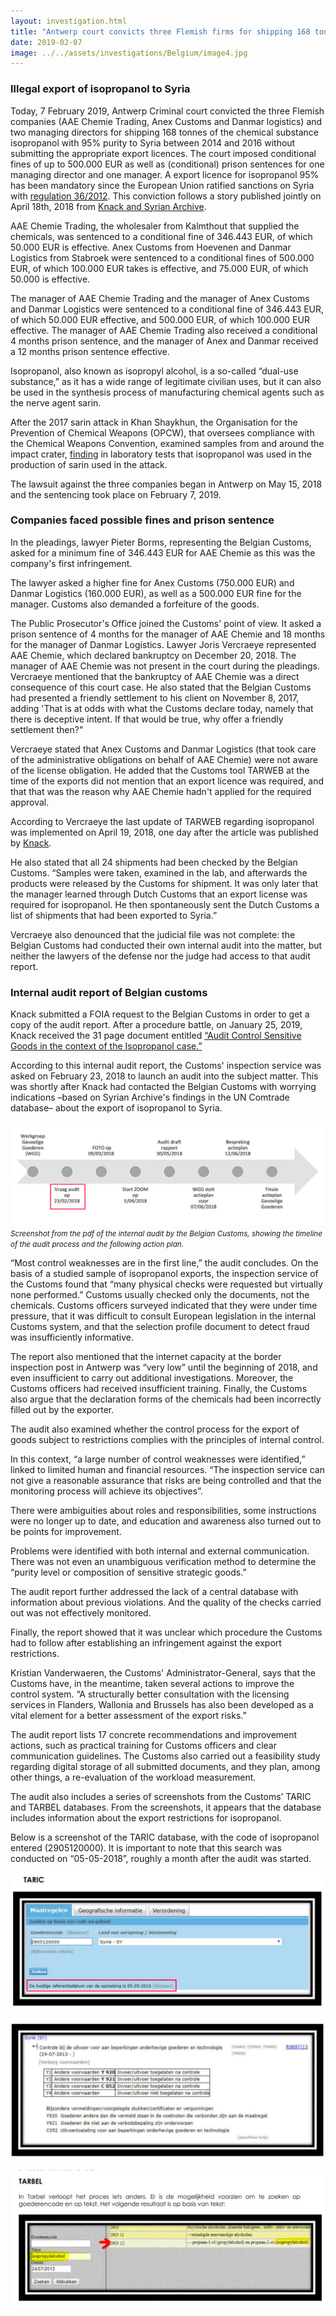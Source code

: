 ```yaml
---
layout: investigation.html
title: "Antwerp court convicts three Flemish firms for shipping 168 tonnes of isopropanol to Syria"
date: 2019-02-07
image: ../../assets/investigations/Belgium/image4.jpg
---
```


### Illegal export of isopropanol to Syria

Today, 7 February 2019, Antwerp Criminal court convicted the three Flemish companies (AAE Chemie Trading, Anex Customs and Danmar logistics) and two managing directors for shipping 168 tonnes of the chemical substance isopropanol with 95% purity to Syria between 2014 and 2016 without submitting the appropriate export licences. The court imposed conditional fines of up to 500.000 EUR as well as (conditional) prison sentences for one managing director and one manager. A export licence for isopropanol 95% has been mandatory since the European Union ratified sanctions on Syria with [regulation 36/2012](https://eur-lex.europa.eu/legal-content/EN/TXT/?qid=1493825060366&uri=CELEX:02012R0036-20170321). This conviction follows a story published jointly on April 18th, 2018 from [Knack and Syrian Archive](https://syrianarchive.org/en/investigations/belgium-isopropanol/).

AAE Chemie Trading, the wholesaler from Kalmthout that supplied the chemicals, was sentenced to a conditional fine of 346.443 EUR, of which 50.000 EUR is effective. Anex Customs from Hoevenen and Danmar Logistics from Stabroek were sentenced to a conditional fines of 500.000 EUR, of which 100.000 EUR takes is effective, and 75.000 EUR, of which 50.000 is effective.

The manager of AAE Chemie Trading and the manager of Anex Customs and Danmar Logistics were sentenced to a conditional fine of 346.443 EUR, of which 50.000 EUR effective, and 500.000 EUR, of which 100.000 EUR effective. The manager of AAE Chemie Trading also received a conditional 4 months prison sentence, and the manager of Anex and Danmar received a 12 months prison sentence effective.

Isopropanol, also known as isopropyl alcohol, is a so-called “dual-use substance,” as it has a wide range of legitimate civilian uses, but it can also be used in the synthesis process of manufacturing chemical agents such as the nerve agent sarin.

After the 2017 sarin attack in Khan Shaykhun, the Organisation for the Prevention of Chemical Weapons (OPCW), that oversees compliance with the Chemical Weapons Convention, examined samples from and around the impact crater, [finding](http://www.securitycouncilreport.org/atf/cf/%7b65BFCF9B-6D27-4E9C-8CD3-CF6E4FF96FF9%7d/s_2017_904.pdf) in laboratory tests that isopropanol was used in the production of sarin used in the attack.

The lawsuit against the three companies began in Antwerp on May 15, 2018 and the sentencing took place on February 7, 2019.  

### Companies faced possible fines and prison sentence

In the pleadings, lawyer Pieter Borms, representing the Belgian Customs, asked for a minimum fine of 346.443 EUR for AAE Chemie as this was the company's first infringement.

The lawyer asked a higher fine for Anex Customs (750.000 EUR) and Danmar Logistics (160.000 EUR), as well as a 500.000 EUR fine for the manager. Customs also demanded a forfeiture of the goods.

The Public Prosecutor's Office joined the Customs' point of view. It asked a prison sentence of 4 months for the manager of AAE Chemie and 18 months for the manager of Danmar Logistics.
Lawyer Joris Vercraeye represented AAE Chemie, which declared bankruptcy on December 20, 2018. The manager of AAE Chemie was not present in the court during the pleadings. Vercraeye mentioned that the bankruptcy of AAE Chemie was a direct consequence of this court case. He also stated that the Belgian Customs had presented a friendly settlement to his client on November 8, 2017, adding 'That is at odds with what the Customs declare today, namely that there is deceptive intent. If that would be true, why offer a friendly settlement then?"

Vercraeye stated that Anex Customs and Danmar Logistics (that took care of the administrative obligations on behalf of AAE Chemie) were not aware of the license obligation. He added that the Customs tool TARWEB at the time of the exports did not mention that an export licence was required, and that that was  the reason why AAE Chemie hadn't applied for the required approval.  

According to Vercraeye the last update of TARWEB regarding isopropanol was implemented on April 19, 2018, one day after the article was published by [Knack](https://m.knack.be/nieuws/belgie/isopropanol-schandaal-hoe-een-grondstof-voor-gifgas-door-de-handen-van-de-belgische-douane-glipte/article-longread-1097291.html).

He also stated that all 24 shipments had been checked by the Belgian Customs. “Samples were taken, examined in the lab, and afterwards the products were released by the Customs for shipment. It was only later that the manager learned through Dutch Customs that an export license was required for isopropanol. He then spontaneously sent the Dutch Customs a list of shipments that had been exported to Syria.”

Vercraeye also denounced that the judicial file was not complete: the Belgian Customs had conducted their own internal audit into the matter, but neither the lawyers of the defense nor the judge had access to that audit report.

### Internal audit report of Belgian customs

Knack submitted a FOIA request to the Belgian Customs in order to get a copy of the audit report. After a procedure battle, on January 25, 2019, Knack received the 31 page document entitled [“Audit Control Sensitive Goods in the context of the Isopropanol case.”](https://www.knack.be/nieuws/belgie/de-zaak-isopropanol-audit-hekelt-falende-douanecontrole/article-normal-1422901.html)

According to this internal audit report, the Customs' inspection service was asked on February 23, 2018 to launch an audit into the subject matter. This was shortly after Knack had contacted the Belgian Customs with worrying indications –based on Syrian Archive's findings in the UN Comtrade database– about the export of isopropanol to Syria.

![Internal audit](../../assets/investigations/Belgium/image2.png)
<small>*Screenshot from the pdf of the internal audit by the Belgian Customs, showing the timeline of the audit process and the following action plan.*</small>

“Most control weaknesses are in the first line,” the audit concludes. On the basis of a studied sample of isopropanol exports, the inspection service of the Customs found that “many physical checks were requested but virtually none performed.” Customs usually checked only the documents, not the chemicals. Customs officers surveyed indicated that they were under time pressure, that it was difficult to consult European legislation in the internal Customs system, and that the selection profile document to detect fraud was insufficiently informative.

The report also mentioned that the internet capacity at the border inspection post in Antwerp was “very low” until the beginning of 2018, and even insufficient to carry out additional investigations. Moreover, the Customs officers had received insufficient training. Finally, the Customs also argue that the declaration forms of the chemicals had been incorrectly filled out by the exporter.

The audit also examined whether the control process for the export of goods subject to restrictions complies with the principles of internal control.

In this context, “a large number of control weaknesses were identified,” linked to limited human and financial resources. “The inspection service can not give a reasonable assurance that risks are being controlled and that the monitoring process will achieve its objectives”.

There were ambiguities about roles and responsibilities, some instructions were no longer up to date, and education and awareness also turned out to be points for improvement.

Problems were identified with both internal and external communication. There was not even an unambiguous verification method to determine the “purity level or composition of sensitive strategic goods.”

The audit report further addressed the lack of a central database with information about previous violations. And the quality of the checks carried out was not effectively monitored.

Finally, the report showed that it was unclear which procedure the Customs had to follow after establishing an infringement against the export restrictions.

Kristian Vanderwaeren, the Customs' Administrator-General, says that the Customs have, in the meantime, taken several actions to improve the control system. “A structurally better consultation with the licensing services in Flanders, Wallonia and Brussels has also been developed as a vital element for a better assessment of the export risks.”

The audit report lists 17 concrete recommendations and improvement actions, such as practical training for Customs officers and clear communication guidelines. The Customs also carried out a feasibility study regarding digital storage of all submitted documents, and they plan, among other things, a re-evaluation of the workload measurement.

The audit also includes a series of screenshots from the Customs’ TARIC and TARBEL databases. From the screenshots, it appears that the database includes information about the export restrictions for isopropanol.

Below is a screenshot of the TARIC database, with the code of isopropanol entered (2905120000). It is important to note that this search was conducted on “05-05-2018”, roughly a month after the audit was started.

![TARIC database](../../assets/investigations/Belgium/image1.png)

![TARIC database](../../assets/investigations/Belgium/image3.png)

![TARBEL database](../../assets/investigations/Belgium/image5.png)
